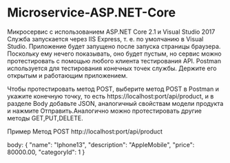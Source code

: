 # Microservice-ASP.NET-Core
Микросервис  с использованием ASP.NET Core 2.1 и Visual Studio 2017
Служба запускается через IIS Express, т. е. по умолчанию в Visual Studio.
Приложение будет запущено после запуска страницы браузера.
Поскольку ему нечего показывать, оно будет пустым, но сервис можно протестировать с помощью любого клиента тестирования API. 
Postman используется для тестирования конечных точек службы. Держите его открытым и работающим приложением.

Чтобы протестировать метод POST, выберите метод POST в Postman и укажите конечную точку,
то есть https://localhost:port/api/product, и в разделе Body добавьте JSON,
аналогичный свойствам модели продукта и нажмите Отправить.Аналогично можно протестировать другие методы GET,PUT,DELETE.

Пример
 Метод POST    http://localhost:port/api/product

body:
   {
        "name": "Iphone13",
        "description": "AppleMobile",
        "price": 80000.00,
        "categoryId": 1
    }
